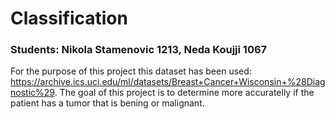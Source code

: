 # Classification

### Students: Nikola Stamenovic 1213, Neda Koujji 1067

For the purpose of this project this dataset has been used: https://archive.ics.uci.edu/ml/datasets/Breast+Cancer+Wisconsin+%28Diagnostic%29.
The goal of this project is to determine more accuratelly if the patient has a tumor that is bening or malignant.
